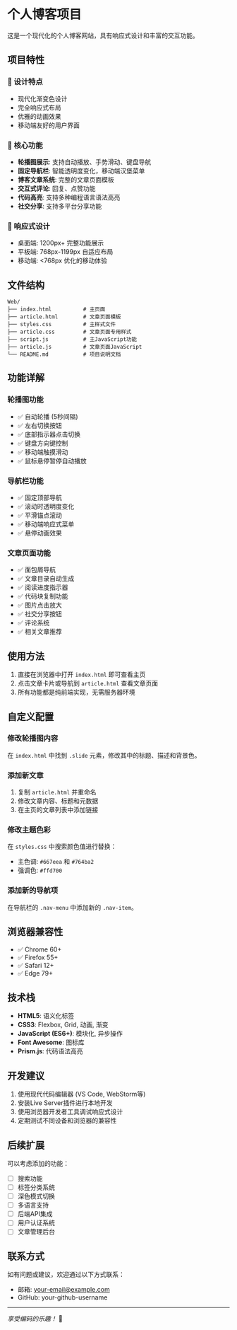 # 个人博客项目

这是一个现代化的个人博客网站，具有响应式设计和丰富的交互功能。

## 项目特性

### 🎨 设计特点
- 现代化渐变色设计
- 完全响应式布局
- 优雅的动画效果
- 移动端友好的用户界面

### 🎯 核心功能
- **轮播图展示**: 支持自动播放、手势滑动、键盘导航
- **固定导航栏**: 智能透明度变化，移动端汉堡菜单
- **博客文章系统**: 完整的文章页面模板
- **交互式评论**: 回复、点赞功能
- **代码高亮**: 支持多种编程语言语法高亮
- **社交分享**: 支持多平台分享功能

### 📱 响应式设计
- 桌面端: 1200px+ 完整功能展示
- 平板端: 768px-1199px 自适应布局
- 移动端: <768px 优化的移动体验

## 文件结构

```
Web/
├── index.html          # 主页面
├── article.html        # 文章页面模板
├── styles.css          # 主样式文件
├── article.css         # 文章页面专用样式
├── script.js           # 主JavaScript功能
├── article.js          # 文章页面JavaScript
└── README.md           # 项目说明文档
```

## 功能详解

### 轮播图功能
- ✅ 自动轮播 (5秒间隔)
- ✅ 左右切换按钮
- ✅ 底部指示器点击切换
- ✅ 键盘方向键控制
- ✅ 移动端触摸滑动
- ✅ 鼠标悬停暂停自动播放

### 导航栏功能
- ✅ 固定顶部导航
- ✅ 滚动时透明度变化
- ✅ 平滑锚点滚动
- ✅ 移动端响应式菜单
- ✅ 悬停动画效果

### 文章页面功能
- ✅ 面包屑导航
- ✅ 文章目录自动生成
- ✅ 阅读进度指示器
- ✅ 代码块复制功能
- ✅ 图片点击放大
- ✅ 社交分享按钮
- ✅ 评论系统
- ✅ 相关文章推荐

## 使用方法

1. 直接在浏览器中打开 `index.html` 即可查看主页
2. 点击文章卡片或导航到 `article.html` 查看文章页面
3. 所有功能都是纯前端实现，无需服务器环境

## 自定义配置

### 修改轮播图内容
在 `index.html` 中找到 `.slide` 元素，修改其中的标题、描述和背景色。

### 添加新文章
1. 复制 `article.html` 并重命名
2. 修改文章内容、标题和元数据
3. 在主页的文章列表中添加链接

### 修改主题色彩
在 `styles.css` 中搜索颜色值进行替换：
- 主色调: `#667eea` 和 `#764ba2`
- 强调色: `#ffd700`

### 添加新的导航项
在导航栏的 `.nav-menu` 中添加新的 `.nav-item`。

## 浏览器兼容性

- ✅ Chrome 60+
- ✅ Firefox 55+
- ✅ Safari 12+
- ✅ Edge 79+

## 技术栈

- **HTML5**: 语义化标签
- **CSS3**: Flexbox, Grid, 动画, 渐变
- **JavaScript (ES6+)**: 模块化, 异步操作
- **Font Awesome**: 图标库
- **Prism.js**: 代码语法高亮

## 开发建议

1. 使用现代代码编辑器 (VS Code, WebStorm等)
2. 安装Live Server插件进行本地开发
3. 使用浏览器开发者工具调试响应式设计
4. 定期测试不同设备和浏览器的兼容性

## 后续扩展

可以考虑添加的功能：
- [ ] 搜索功能
- [ ] 标签分类系统
- [ ] 深色模式切换
- [ ] 多语言支持
- [ ] 后端API集成
- [ ] 用户认证系统
- [ ] 文章管理后台

## 联系方式

如有问题或建议，欢迎通过以下方式联系：
- 邮箱: your-email@example.com
- GitHub: your-github-username

---

*享受编码的乐趣！* 🚀

